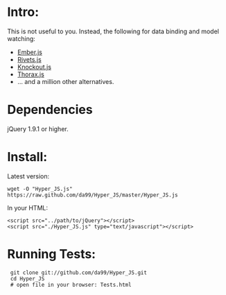 
Intro:
=====

This is not useful to you. Instead,  the following for data binding and
model watching:

  * [Ember.js](http://emberjs.com)
  * [Rivets.js](http://rivetsjs.com)
  * [Knockout.js](http://knockoutjs.com)
  * [Thorax.js](http://thoraxjs.org)
  * ... and a million other alternatives.

Dependencies
============

jQuery 1.9.1 or higher.

Install:
========

Latest version:

    wget -O "Hyper_JS.js" https://raw.github.com/da99/Hyper_JS/master/Hyper_JS.js

In your HTML:

    <script src="../path/to/jQuery"></script>
    <script src="./Hyper_JS.js" type="text/javascript"></script>


Running Tests:
=============

     git clone git://github.com/da99/Hyper_JS.git
     cd Hyper_JS
     # open file in your browser: Tests.html





